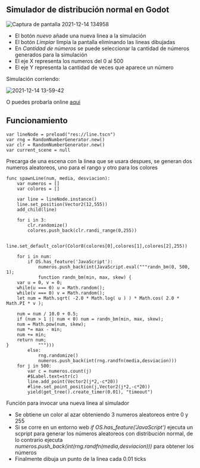 ## Simulador de distribución normal en Godot

![Captura de pantalla 2021-12-14 134958](https://user-images.githubusercontent.com/57385138/146069511-ff79e6a0-6775-4aa6-8bbb-42cdee32f413.png)

- El botón _nuevo_ añade una nueva linea a la simulación
- El botón _Limpiar_ limpia la pantalla eliminando las lineas dibujadas
- En _Cantidad de números_ se puede seleccionar la cantidad de números generados para la simulación
- El eje X representa los numeros del 0 al 500
- El eje Y representa la cantidad de veces que aparece un número

Simulación corriendo: 

![2021-12-14 13-59-42](https://user-images.githubusercontent.com/57385138/146071790-d4f38d71-429e-448c-b53c-5ad5a893c039.gif)

O puedes probarla online [aqui](https://raymoef.github.io/Distribucion/)

## Funcionamiento

```gdscript
var lineNode = preload("res://line.tscn")
var rng = RandomNumberGenerator.new()
var clr = RandomNumberGenerator.new()
var current_scene = null
```

Precarga de una escena con la linea que se usara despues, se generan dos numeros aleatoreos, uno para el rango y otro para los colores

```gdscript
func spawnLine(num, media, desviacion):
	var numeros = []
	var colores = []
	
	var line = lineNode.instance()
	line.set_position(Vector2(12,555))
	add_child(line)	
	
	for i in 3:
		clr.randomize()
		colores.push_back(clr.randi_range(0,255))
	
	line.set_default_color(Color8(colores[0],colores[1],colores[2],255))
	
	for i in num:
		if OS.has_feature('JavaScript'):
			numeros.push_back(int(JavaScript.eval("""randn_bm(0, 500, 1);
			function randn_bm(min, max, skew) {
	var u = 0, v = 0;
	while(u === 0) u = Math.random();
	while(v === 0) v = Math.random();
	let num = Math.sqrt( -2.0 * Math.log( u ) ) * Math.cos( 2.0 * Math.PI * v );

	num = num / 10.0 + 0.5; 
	if (num > 1 || num < 0) num = randn_bm(min, max, skew); 
	num = Math.pow(num, skew); 
	num *= max - min; 
	num += min; 
	return num;
}			""")))
		else:
			rng.randomize()
			numeros.push_back(int(rng.randfn(media,desviacion)))
	for j in 500:
		var c = numeros.count(j)
		#$Label.text=str(c)
		line.add_point(Vector2(j*2,-c*20))
		#line.set_point_position(j,Vector2(j*2,-c*20))
		yield(get_tree().create_timer(0.01), "timeout")
```

Función para invocar una nueva linea al simulador

- Se obtiene un color al azar obteniendo 3 numeros aleatoreos entre 0 y 255
- Si se corre en un entorno web _if OS.has_feature('JavaScript')_ ejecuta un scpript para generar los números aleatoreos con distribución normal, de lo contrario ejecuta _numeros.push_back(int(rng.randfn(media,desviacion)))_ para obtener los números
- Finalmente dibuja un punto de la linea cada 0.01 ticks 
